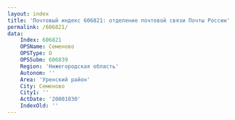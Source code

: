 ```yaml
---
layout: index
title: 'Почтовый индекс 606821: отделение почтовой связи Почты России'
permalink: /606821/
data:
    Index: 606821
    OPSName: Семеново
    OPSType: О
    OPSSubm: 606839
    Region: 'Нижегородская область'
    Autonom: ''
    Area: 'Уренский район'
    City: Семеново
    City1: ''
    ActDate: '20001030'
    IndexOld: ''
---
```


